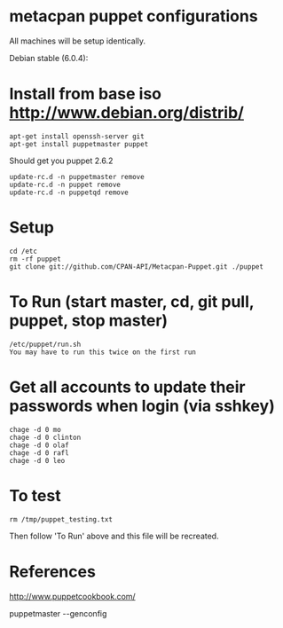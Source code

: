 # metacpan puppet configurations

All machines will be setup identically.

Debian stable (6.0.4):

# Install from base iso http://www.debian.org/distrib/
    apt-get install openssh-server git
    apt-get install puppetmaster puppet

Should get you puppet 2.6.2

    update-rc.d -n puppetmaster remove
    update-rc.d -n puppet remove
    update-rc.d -n puppetqd remove

# Setup
    cd /etc
    rm -rf puppet
    git clone git://github.com/CPAN-API/Metacpan-Puppet.git ./puppet
   
# To Run (start master, cd, git pull, puppet, stop master)
    /etc/puppet/run.sh
    You may have to run this twice on the first run
    
# Get all accounts to update their passwords when login (via sshkey)
    chage -d 0 mo
    chage -d 0 clinton
    chage -d 0 olaf
    chage -d 0 rafl
    chage -d 0 leo

# To test
    rm /tmp/puppet_testing.txt
Then follow 'To Run' above and this file will be recreated.

# References

http://www.puppetcookbook.com/
                 
puppetmaster --genconfig
